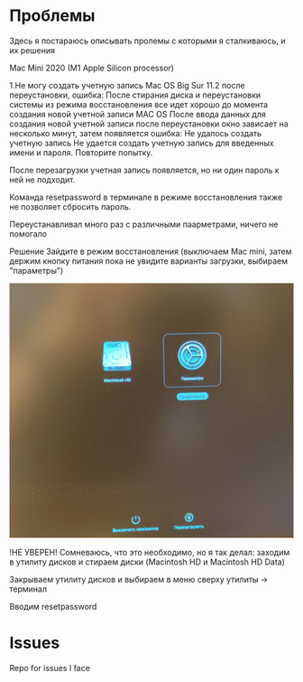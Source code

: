 # Проблемы
Здесь я постараюсь описывать пролемы с которыми я сталкиваюсь, и их решения

Mac Mini 2020 (M1 Apple Silicon processor)

1.Не могу создать учетную запись Mac OS Big Sur 11.2 после переустановки, ошибка:
После стирания диска и переустановки системы из режима восстановления все идет хорошо до момента создания новой учетной записи MAC OS
После ввода данных для создания новой учетной записи после переустановки окно зависает на несколько минут, затем появляется ошибка:
Не удалось создать учетную запись
Не удается создать учетную запись для введенных имени и пароля. Повторите попытку.

После перезагрузки учетная запись появляется, но ни один пароль к ней не подходит.

Команда resetpassword в терминале в режиме восстановления также не позволяет сбросить пароль.

Переустанавливал много раз с различными паарметрами, ничего не помогало

Решение
Зайдите в режим восстановления (выключаем Mac mini, затем держим кнопку питания пока не увидите варианты загрузки, выбираем "параметры")

![Recovery mode](images/recovery.jpg)

!НЕ УВЕРЕН!
Сомневаюсь, что это необходимо, но я так делал: заходим в утилиту дисков и стираем диски (Macintosh HD и Macintosh HD Data)

Закрываем утилиту дисков и выбираем в меню сверху утилиты -> терминал

Вводим resetpassword


# Issues
Repo for issues I face
